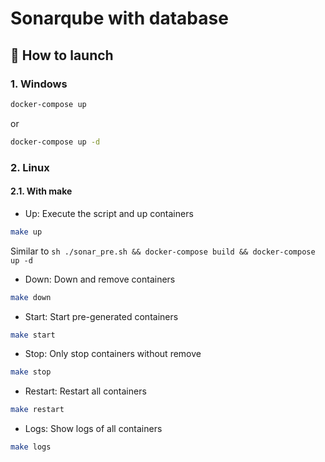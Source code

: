 # Sonarqube with database

## :rocket: How to launch

### 1. Windows

```sh
docker-compose up
```

or

```sh
docker-compose up -d
```

### 2. Linux

#### 2.1. With make

- Up: Execute the script and up containers

```sh
make up
```

Similar to `sh ./sonar_pre.sh && docker-compose build && docker-compose up -d`

- Down: Down and remove containers

```sh
make down
```

- Start: Start pre-generated containers

```sh
make start
```

- Stop: Only stop containers without remove

```sh
make stop
```

- Restart: Restart all containers

```sh
make restart
```

- Logs: Show logs of all containers

```sh
make logs
```
